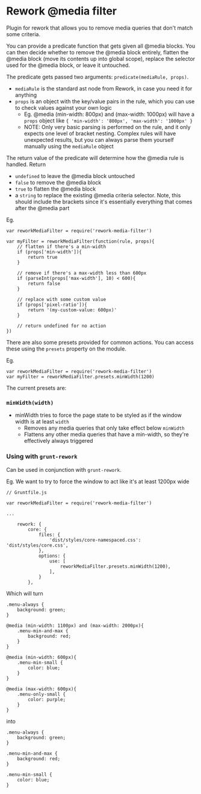 # Rework @media filter

Plugin for rework that allows you to remove media queries that don't match some criteria. 

You can provide a predicate function that gets given all @media blocks. You can then decide whether to remove the @media block entirely, flatten the @media block  (move its contents up into global scope), replace the selector used for the @media block, or leave it untouched.

The predicate gets passed two arguments: `predicate(mediaRule, props)`.

* `mediaRule` is the standard ast node from Rework, in case you need it for anything
* `props` is an object with the key/value pairs in the rule, which you can use to check values against your own logic
    * Eg. @media (min-width: 800px) and (max-width: 1000px) will have a `props` object like `{ 'min-width': '800px', 'max-width': '1000px' }`
    * NOTE: Only very basic parsing is performed on the rule, and it only expects one level of bracket nesting. Complex rules will have unexpected results, but you can always parse them yourself manually using the `mediaRule` object

The return value of the predicate will determine how the @media rule is handled. Return 

* `undefined` to leave the @media block untouched
* `false` to remove the @media block
* `true` to flatten the @media block
* a `string` to replace the existing @media criteria selector. Note, this should include the brackets since it's essentially everything that comes after the @media part

Eg.

```
var reworkMediaFilter = require('rework-media-filter')

var myFilter = reworkMediaFilter(function(rule, props){
    // flatten if there's a min-width
    if (props['min-width']){
        return true
    }

    // remove if there's a max-width less than 600px
    if (parseInt(props['max-width'], 10) < 600){
        return false
    }

    // replace with some custom value
    if (props['pixel-ratio']){
        return '(my-custom-value: 600px)'
    }

    // return undefined for no action
})

```


There are also some presets provided for common actions. You can access these using the `presets` property on the module.

Eg. 

```
var reworkMediaFilter = require('rework-media-filter')
var myFilter = reworkMediaFilter.presets.minWidth(1200)
```

The current presets are:

### `minWidth(width)`
* minWidth tries to force the page state to be styled as if the window width is at least `width`
    * Removes any media queries that only take effect below `minWidth`
    * Flattens any other media queries that have a min-width, so they're effectively always triggered

### Using with `grunt-rework`

Can be used in conjunction with `grunt-rework`. 

Eg. We want to try to force the window to act like it's at least 1200px wide

```
// Gruntfile.js

var reworkMediaFilter = require('rework-media-filter')

...

    rework: {
        core: {
            files: {
                'dist/styles/core-namespaced.css': 'dist/styles/core.css',
            },
            options: {
                use: [
                    reworkMediaFilter.presets.minWidth(1200),
                ],
            }
        },

```

Which will turn 

```
.menu-always {
    background: green;
}

@media (min-width: 1100px) and (max-width: 2000px){
    .menu-min-and-max {
        background: red;
    }
}

@media (min-width: 600px){
    .menu-min-small {
        color: blue;
    }
}

@media (max-width: 600px){
    .menu-only-small {
        color: purple;
    }
}
```

into

```
.menu-always {
    background: green;
}

.menu-min-and-max {
    background: red;
}

.menu-min-small {
    color: blue;
}

```